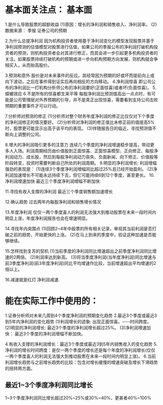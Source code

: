 # 基本面关注点： 基本面
1.是什么导致股票的超额收益
  (1)原因：增长的净利润和销售收入、净利润率。
  (2)数据来源：
    季报
    证券公司的预期

2.为什么总提净利润
  因为机构投资者使用基于净利润变化的模型发现股票并基于净利润预测的估值模型对股票进行估值，如果公司的季报公布的净利润打破机构投资者的预测，则机构投资者会对其进行修正，而其会进一步引起更多机构投资者的关注。如果股票持续打破机构的预期或进一步向机构预期方向发展，则机构就会争相买入，从而抬高股价。

3.预测和意外
  股价是对未来事件的反应。其经常因为预期的好或坏而提前向上或向下波动，之后在事件得到证实后再向相反的方向移动。
4.净利润惊喜
  即公司公布的净利润比一打机构分析师公布的净利润要好(正面惊喜)或者坏(负面惊喜)。
5.蟑螂效应
6.不是所有的惊喜都生来平等
  每股净利润比预测值高出一点点时，有可能是公司管理层对外界预期的引导，并不是真正出现惊喜，需要看到支持公司击败预期的重要事件才可以行动。

7.分析师对预测的修正
  (1)分析师对整个财务年度净利润的修正比仅仅对下个季度的净利润修正的情况要好。
  (2)分析师对净利润的修正值比未修正前的值提高5%时，股票更可能显示出高于该平均的表现。
  (3)伴随报告日的临近，寻找预测值不断向上调整的公司。
  
8.增大的净利润吸引更多的注意力
  连续几个季度的净利润增速稳步提高，带动更多人入场。利润周期经历由价值股到正面惊喜、正面惊喜模型、正向修正、每股净利润动力、成长股，然后到每股净利润动力丧失、负面新闻、向下修正、价值股等阶段转变，投资时需要判断自己所处的利润周期。
9.明显的净利润增长:
  利润增幅强劲的表现是：
  (1)连续3个季度净利润增幅同比超过25%且已经开始盈利。
  (2)净利润加速增长不可能永远持续下去，但它可能持续6到12个季度，甚至更长。
10.净利润增速加快
  最近三个季度净利润增幅不断加快.

11.寻找有收入支撑的净利润
  最近三个季度销售额加速增长

12.确认趋势
  过去两年内每股净利润和销售增长情况

13.年度净利润
  仅仅一两个季度喜人的利润无法强大到推动股票在未来一段时间内明显上涨，年度净利润报告也会在增速明显。

14.寻找年内突围点
  (1)回顾2~4年中股票的所有相关记录，审视其当前利润是否打破之前的趋势，开始更快的上涨。
  (2)在马上到来的季度中，验证这种加速是否能够继续。

15.怎样找到复苏的契机
  (1)当前季度的净利润同比增速超出之前季度净利润同比增速的2两倍。
  (2)利润率达到新高。
  (3)将当季度净利润(当年度净利润)同比增速与前3季度净利润(前3年度净利润)同比平均增速作比较，当前增速超出平均增速的2倍以上。

16.减速就是红灯
  净利润减速.

# 能在实际工作中使用的：
1.证券分析师对未来几周到4个季度净利润的预期变化趋势
2.最近3个季度或最近3到5年内净利润的变化趋势
  (1)利润增长的迹象: 出现正面惊喜。----时间跨度。
  (2)明显的净利润增长: 最近3个季度的净利润增长超过25%。
  (3)净利润增速加快： 最近3个季度的净利润增幅不断加快。

4.有收入支撑的净利润增长：最近3个季度或最近3到5年内销售收入的变化趋势
5.净利润的增长时间跨度：是仅一两个季度的增长还是每个年度的净利润增长(仅仅一两个季度喜人的利润无法强大到推动股票在未来一段时间内明显上涨)。
6.当前利润增长趋势与之前增长趋势的比较：包含对增长缓慢的增速突破及增长下滑趋势的扭转两方面。

## 最近1~3个季度净利润同比增长
1~3个季度净利润同比增长超过20%~25%或30%~40%，更甚者40%~100%



